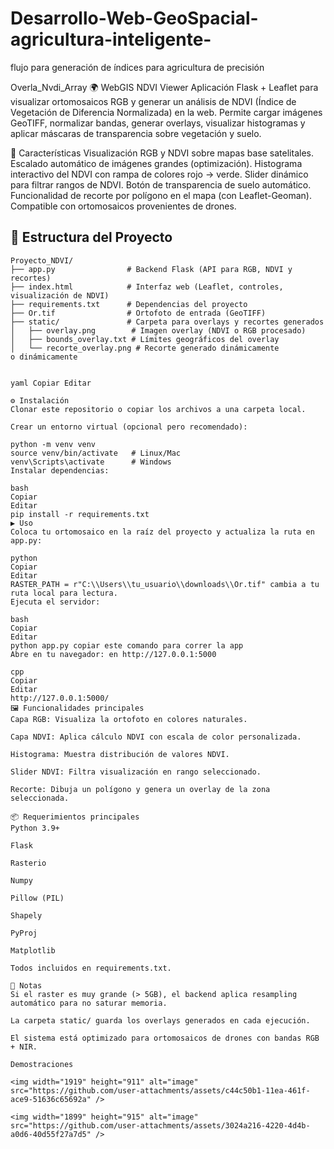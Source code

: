 # Desarrollo-Web-GeoSpacial-agricultura-inteligente-
flujo para generación de índices para agricultura de precisión 

Overla_Nvdi_Array
🌍 WebGIS NDVI Viewer
Aplicación Flask + Leaflet para visualizar ortomosaicos RGB y generar un análisis de NDVI (Índice de Vegetación de Diferencia Normalizada) en la web.
Permite cargar imágenes GeoTIFF, normalizar bandas, generar overlays, visualizar histogramas y aplicar máscaras de transparencia sobre vegetación y suelo.

🚀 Características
Visualización RGB y NDVI sobre mapas base satelitales.
Escalado automático de imágenes grandes (optimización).
Histograma interactivo del NDVI con rampa de colores rojo → verde.
Slider dinámico para filtrar rangos de NDVI.
Botón de transparencia de suelo automático.
Funcionalidad de recorte por polígono en el mapa (con Leaflet-Geoman).
Compatible con ortomosaicos provenientes de drones.

## 📂 Estructura del Proyecto

```plaintext
Proyecto_NDVI/
├── app.py                # Backend Flask (API para RGB, NDVI y recortes)
├── index.html            # Interfaz web (Leaflet, controles, visualización de NDVI)
├── requirements.txt      # Dependencias del proyecto
├── Or.tif                # Ortofoto de entrada (GeoTIFF)
├── static/               # Carpeta para overlays y recortes generados
│   ├── overlay.png        # Imagen overlay (NDVI o RGB procesado)
│   ├── bounds_overlay.txt # Límites geográficos del overlay
│   └── recorte_overlay.png # Recorte generado dinámicamente
o dinámicamente


yaml Copiar Editar

⚙️ Instalación
Clonar este repositorio o copiar los archivos a una carpeta local.

Crear un entorno virtual (opcional pero recomendado):

python -m venv venv
source venv/bin/activate   # Linux/Mac
venv\Scripts\activate      # Windows
Instalar dependencias:

bash
Copiar
Editar
pip install -r requirements.txt
▶️ Uso
Coloca tu ortomosaico en la raíz del proyecto y actualiza la ruta en app.py:

python
Copiar
Editar
RASTER_PATH = r"C:\\Users\\tu_usuario\\downloads\\Or.tif" cambia a tu ruta local para lectura.
Ejecuta el servidor:

bash
Copiar
Editar
python app.py copiar este comando para correr la app
Abre en tu navegador: en http://127.0.0.1:5000

cpp
Copiar
Editar
http://127.0.0.1:5000/
🖼️ Funcionalidades principales
Capa RGB: Visualiza la ortofoto en colores naturales.

Capa NDVI: Aplica cálculo NDVI con escala de color personalizada.

Histograma: Muestra distribución de valores NDVI.

Slider NDVI: Filtra visualización en rango seleccionado.

Recorte: Dibuja un polígono y genera un overlay de la zona seleccionada.

📦 Requerimientos principales
Python 3.9+

Flask

Rasterio

Numpy

Pillow (PIL)

Shapely

PyProj

Matplotlib

Todos incluidos en requirements.txt.

📌 Notas
Si el raster es muy grande (> 5GB), el backend aplica resampling automático para no saturar memoria.

La carpeta static/ guarda los overlays generados en cada ejecución.

El sistema está optimizado para ortomosaicos de drones con bandas RGB + NIR.

Demostraciones 

<img width="1919" height="911" alt="image" src="https://github.com/user-attachments/assets/c44c50b1-11ea-461f-ace9-51636c65692a" />

<img width="1899" height="915" alt="image" src="https://github.com/user-attachments/assets/3024a216-4220-4d4b-a0d6-40d55f27a7d5" />

